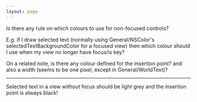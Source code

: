 ```yaml
---
layout: page
---
```


Is there any rule on which colours to use for non-focused controls?

E.g. if I draw selected text (normally using General/NSColor's selectedTextBackgroundColor for a focused view) then which colour should I use when my view no longer have focus/is key?

On a related note, is there any colour defined for the insertion point? and also a width (seems to be one pixel, except in General/WorldText)?

----

Selected text in a view without focus should be light grey and the insertion point is always black!